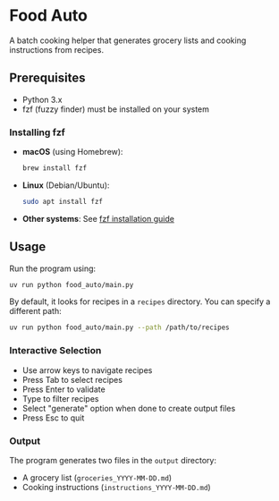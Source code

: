 # Food Auto

A batch cooking helper that generates grocery lists and cooking instructions from recipes.

## Prerequisites

- Python 3.x
- fzf (fuzzy finder) must be installed on your system

### Installing fzf

- **macOS** (using Homebrew):
  ```bash
  brew install fzf
  ```

- **Linux** (Debian/Ubuntu):
  ```bash
  sudo apt install fzf
  ```

- **Other systems**: See [fzf installation guide](https://github.com/junegunn/fzf#installation)

## Usage

Run the program using:

```bash
uv run python food_auto/main.py
```

By default, it looks for recipes in a `recipes` directory. You can specify a different path:

```bash
uv run python food_auto/main.py --path /path/to/recipes
```

### Interactive Selection

- Use arrow keys to navigate recipes
- Press Tab to select recipes
- Press Enter to validate
- Type to filter recipes
- Select "generate" option when done to create output files
- Press Esc to quit

### Output

The program generates two files in the `output` directory:
- A grocery list (`groceries_YYYY-MM-DD.md`)
- Cooking instructions (`instructions_YYYY-MM-DD.md`)
